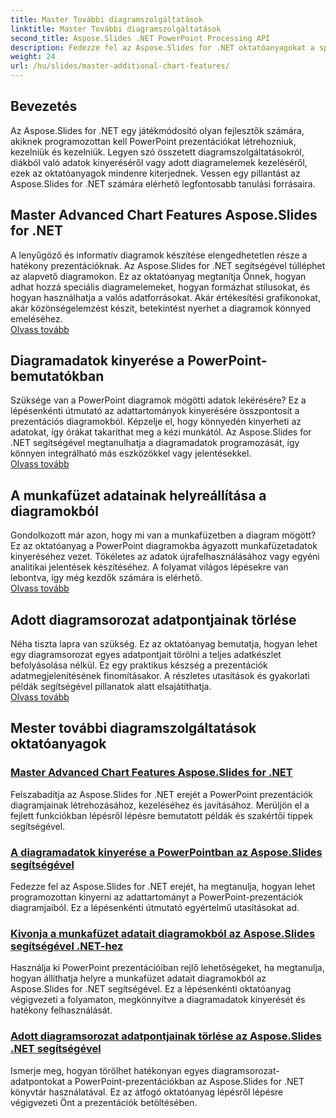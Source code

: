 ```yaml
---
title: Master További diagramszolgáltatások
linktitle: Master További diagramszolgáltatások
second_title: Aspose.Slides .NET PowerPoint Processing API
description: Fedezze fel az Aspose.Slides for .NET oktatóanyagokat a speciális diagramfunkciók elsajátításához, diagramadatok kinyeréséhez és sorozatadatok kezeléséhez PowerPoint-prezentációkban.
weight: 24
url: /hu/slides/master-additional-chart-features/
---
```

## Bevezetés

Az Aspose.Slides for .NET egy játékmódosító olyan fejlesztők számára, akiknek programozottan kell PowerPoint prezentációkat létrehozniuk, kezelniük és kezelniük. Legyen szó összetett diagramszolgáltatásokról, diákból való adatok kinyeréséről vagy adott diagramelemek kezeléséről, ezek az oktatóanyagok mindenre kiterjednek. Vessen egy pillantást az Aspose.Slides for .NET számára elérhető legfontosabb tanulási forrásaira.

## Master Advanced Chart Features Aspose.Slides for .NET  
A lenyűgöző és informatív diagramok készítése elengedhetetlen része a hatékony prezentációknak. Az Aspose.Slides for .NET segítségével túlléphet az alapvető diagramokon. Ez az oktatóanyag megtanítja Önnek, hogyan adhat hozzá speciális diagramelemeket, hogyan formázhat stílusokat, és hogyan használhatja a valós adatforrásokat. Akár értékesítési grafikonokat, akár közönségelemzést készít, betekintést nyerhet a diagramok könnyed emeléséhez.  
[Olvass tovább](./master-advanced-chart-features/)


## Diagramadatok kinyerése a PowerPoint-bemutatókban  
Szüksége van a PowerPoint diagramok mögötti adatok lekérésére? Ez a lépésenkénti útmutató az adattartományok kinyerésére összpontosít a prezentációs diagramokból. Képzelje el, hogy könnyedén kinyerheti az adatokat, így órákat takaríthat meg a kézi munkától. Az Aspose.Slides for .NET segítségével megtanulhatja a diagramadatok programozását, így könnyen integrálható más eszközökkel vagy jelentésekkel.  
[Olvass tovább](./get-chart-data-extraction/)


## A munkafüzet adatainak helyreállítása a diagramokból  
Gondolkozott már azon, hogy mi van a munkafüzetben a diagram mögött? Ez az oktatóanyag a PowerPoint diagramokba ágyazott munkafüzetadatok kinyeréséhez vezet. Tökéletes az adatok újrafelhasználásához vagy egyéni analitikai jelentések készítéséhez. A folyamat világos lépésekre van lebontva, így még kezdők számára is elérhető.  
[Olvass tovább](./extract-workbook-data-from-charts/)


## Adott diagramsorozat adatpontjainak törlése  
Néha tiszta lapra van szükség. Ez az oktatóanyag bemutatja, hogyan lehet egy diagramsorozat egyes adatpontjait törölni a teljes adatkészlet befolyásolása nélkül. Ez egy praktikus készség a prezentációk adatmegjelenítésének finomításakor. A részletes utasítások és gyakorlati példák segítségével pillanatok alatt elsajátíthatja.  
[Olvass tovább](./clearing-specific-chart-series-data-points/)

## Mester további diagramszolgáltatások oktatóanyagok
### [Master Advanced Chart Features Aspose.Slides for .NET](./master-advanced-chart-features/)
Felszabadítja az Aspose.Slides for .NET erejét a PowerPoint prezentációk diagramjainak létrehozásához, kezeléséhez és javításához. Merüljön el a fejlett funkciókban lépésről lépésre bemutatott példák és szakértői tippek segítségével.
### [A diagramadatok kinyerése a PowerPointban az Aspose.Slides segítségével](./get-chart-data-extraction/)
Fedezze fel az Aspose.Slides for .NET erejét, ha megtanulja, hogyan lehet programozottan kinyerni az adattartományt a PowerPoint-prezentációk diagramjaiból. Ez a lépésenkénti útmutató egyértelmű utasításokat ad.
### [Kivonja a munkafüzet adatait diagramokból az Aspose.Slides segítségével .NET-hez](./extract-workbook-data-from-charts/)
Használja ki PowerPoint prezentációiban rejlő lehetőségeket, ha megtanulja, hogyan állíthatja helyre a munkafüzet adatait diagramokból az Aspose.Slides for .NET segítségével. Ez a lépésenkénti oktatóanyag végigvezeti a folyamaton, megkönnyítve a diagramadatok kinyerését és hatékony felhasználását.
### [Adott diagramsorozat adatpontjainak törlése az Aspose.Slides .NET segítségével](./clearing-specific-chart-series-data-points/)
Ismerje meg, hogyan törölhet hatékonyan egyes diagramsorozat-adatpontokat a PowerPoint-prezentációkban az Aspose.Slides for .NET könyvtár használatával. Ez az átfogó oktatóanyag lépésről lépésre végigvezeti Önt a prezentációk betöltésében.